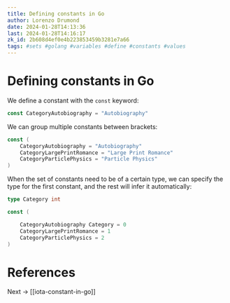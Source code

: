 ```yaml
---
title: Defining constants in Go
author: Lorenzo Drumond
date: 2024-01-28T14:13:36
last: 2024-01-28T14:16:17
zk_id: 2b608d4ef0e4b223853459b3281e7a66
tags: #sets #golang #variables #define #constants #values
---
```



# Defining constants in Go
We define a constant with the `const` keyword:

```go
const CategoryAutobiography = "Autobiography"
```

We can group multiple constants between brackets:

```go
const (
    CategoryAutobiography = "Autobiography"
    CategoryLargePrintRomance = "Large Print Romance"
    CategoryParticlePhysics = "Particle Physics"
)
```

When the set of constants need to be of a certain type, we can specify the type for the first constant, and the rest will infer it automatically:
```go
type Category int

const (

    CategoryAutobiography Category = 0
    CategoryLargePrintRomance = 1
    CategoryParticlePhysics = 2
)
```

# References

Next -> [[iota-constant-in-go]]
